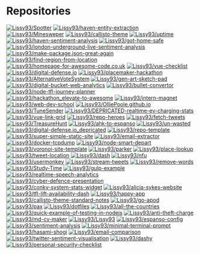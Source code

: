 # Repositories

<!--START_SECTION:my_github-->
<!-- This list is auto-generated using koj-co/readme-repos-list -->
<!-- Do not edit this list manually, your changes will be overwritten -->
[![Lissy93/Spotter](https://images.weserv.nl/?url=avatars.githubusercontent.com%2Fu%2F1862727%3Fv%3D4&h=50&w=50&fit=cover&mask=circle&maxage=7d)](https://github.com/Lissy93/Spotter)
[![Lissy93/haven-entity-extraction](https://images.weserv.nl/?url=avatars.githubusercontent.com%2Fu%2F1862727%3Fv%3D4&h=50&w=50&fit=cover&mask=circle&maxage=7d)](https://github.com/Lissy93/haven-entity-extraction)
[![Lissy93/Minesweper](https://images.weserv.nl/?url=avatars.githubusercontent.com%2Fu%2F1862727%3Fv%3D4&h=50&w=50&fit=cover&mask=circle&maxage=7d)](https://play.google.com/store/apps/details?id=net.as93.minesweeper&hl=en_GB)
[![Lissy93/callisto-theme](https://images.weserv.nl/?url=avatars.githubusercontent.com%2Fu%2F1862727%3Fv%3D4&h=50&w=50&fit=cover&mask=circle&maxage=7d)](https://github.com/Lissy93/callisto-theme)
[![Lissy93/uptime](https://images.weserv.nl/?url=avatars.githubusercontent.com%2Fu%2F1862727%3Fv%3D4&h=50&w=50&fit=cover&mask=circle&maxage=7d)](https://lissy93.github.io/uptime)
[![Lissy93/haven-sentiment-analysis](https://images.weserv.nl/?url=avatars.githubusercontent.com%2Fu%2F1862727%3Fv%3D4&h=50&w=50&fit=cover&mask=circle&maxage=7d)](https://github.com/Lissy93/haven-sentiment-analysis)
[![Lissy93/got-home-safe](https://images.weserv.nl/?url=avatars.githubusercontent.com%2Fu%2F1862727%3Fv%3D4&h=50&w=50&fit=cover&mask=circle&maxage=7d)](https://github.com/Lissy93/got-home-safe)
[![Lissy93/london-underground-live-sentiment-analysis](https://images.weserv.nl/?url=avatars.githubusercontent.com%2Fu%2F1862727%3Fv%3D4&h=50&w=50&fit=cover&mask=circle&maxage=7d)](https://github.com/Lissy93/london-underground-live-sentiment-analysis)
[![Lissy93/make-package.json-great-again](https://images.weserv.nl/?url=avatars.githubusercontent.com%2Fu%2F1862727%3Fv%3D4&h=50&w=50&fit=cover&mask=circle&maxage=7d)](https://github.com/Lissy93/make-package.json-great-again)
[![Lissy93/find-region-from-location](https://images.weserv.nl/?url=avatars.githubusercontent.com%2Fu%2F1862727%3Fv%3D4&h=50&w=50&fit=cover&mask=circle&maxage=7d)](https://github.com/Lissy93/find-region-from-location)
[![Lissy93/homepage-for-awesome-code.co.uk](https://images.weserv.nl/?url=avatars.githubusercontent.com%2Fu%2F1862727%3Fv%3D4&h=50&w=50&fit=cover&mask=circle&maxage=7d)](https://awesome-code.co.uk/)
[![Lissy93/vue-checklist](https://images.weserv.nl/?url=avatars.githubusercontent.com%2Fu%2F1862727%3Fv%3D4&h=50&w=50&fit=cover&mask=circle&maxage=7d)](https://vue-checklist.netlify.com/)
[![Lissy93/digital-defense.io](https://images.weserv.nl/?url=avatars.githubusercontent.com%2Fu%2F1862727%3Fv%3D4&h=50&w=50&fit=cover&mask=circle&maxage=7d)](https://github.com/Lissy93/digital-defense.io)
[![Lissy93/placemaker-hackathon](https://images.weserv.nl/?url=avatars.githubusercontent.com%2Fu%2F1862727%3Fv%3D4&h=50&w=50&fit=cover&mask=circle&maxage=7d)](https://github.com/Lissy93/placemaker-hackathon)
[![Lissy93/AlternativeVoteSystem](https://images.weserv.nl/?url=avatars.githubusercontent.com%2Fu%2F1862727%3Fv%3D4&h=50&w=50&fit=cover&mask=circle&maxage=7d)](https://github.com/Lissy93/AlternativeVoteSystem)
[![Lissy93/gen-art-sketch-pad](https://images.weserv.nl/?url=avatars.githubusercontent.com%2Fu%2F1862727%3Fv%3D4&h=50&w=50&fit=cover&mask=circle&maxage=7d)](https://github.com/Lissy93/gen-art-sketch-pad)
[![Lissy93/digital-bucket-web-analytics](https://images.weserv.nl/?url=avatars.githubusercontent.com%2Fu%2F1862727%3Fv%3D4&h=50&w=50&fit=cover&mask=circle&maxage=7d)](https://vast-crag-4177.herokuapp.com/map)
[![Lissy93/bullet-convertor](https://images.weserv.nl/?url=avatars.githubusercontent.com%2Fu%2F1862727%3Fv%3D4&h=50&w=50&fit=cover&mask=circle&maxage=7d)](https://bullet-convertor.as93.net)
[![Lissy93/node-tfl-journey-planner](https://images.weserv.nl/?url=avatars.githubusercontent.com%2Fu%2F1862727%3Fv%3D4&h=50&w=50&fit=cover&mask=circle&maxage=7d)](https://www.npmjs.com/package/tfl-journey-planner)
[![Lissy93/hackathon_elevate-to-awesome](https://images.weserv.nl/?url=avatars.githubusercontent.com%2Fu%2F1862727%3Fv%3D4&h=50&w=50&fit=cover&mask=circle&maxage=7d)](https://github.com/Lissy93/hackathon_elevate-to-awesome)
[![Lissy93/intern-magnet](https://images.weserv.nl/?url=avatars.githubusercontent.com%2Fu%2F1862727%3Fv%3D4&h=50&w=50&fit=cover&mask=circle&maxage=7d)](https://github.com/Lissy93/intern-magnet)
[![Lissy93/web-dev-school](https://images.weserv.nl/?url=avatars.githubusercontent.com%2Fu%2F1862727%3Fv%3D4&h=50&w=50&fit=cover&mask=circle&maxage=7d)](https://web-dev-school.as93.net/)
[![Lissy93/OlliePoole.github.io](https://images.weserv.nl/?url=avatars.githubusercontent.com%2Fu%2F1862727%3Fv%3D4&h=50&w=50&fit=cover&mask=circle&maxage=7d)](https://github.com/Lissy93/OlliePoole.github.io)
[![Lissy93/TuneSender](https://images.weserv.nl/?url=avatars.githubusercontent.com%2Fu%2F1862727%3Fv%3D4&h=50&w=50&fit=cover&mask=circle&maxage=7d)](https://github.com/Lissy93/TuneSender)
[![Lissy93/DEPRICATED-realtime-ev-charging-stats](https://images.weserv.nl/?url=avatars.githubusercontent.com%2Fu%2F1862727%3Fv%3D4&h=50&w=50&fit=cover&mask=circle&maxage=7d)](https://github.com/Lissy93/DEPRICATED-realtime-ev-charging-stats)
[![Lissy93/vue-link-grid](https://images.weserv.nl/?url=avatars.githubusercontent.com%2Fu%2F1862727%3Fv%3D4&h=50&w=50&fit=cover&mask=circle&maxage=7d)](https://github.com/Lissy93/vue-link-grid)
[![Lissy93/repo-heroes](https://images.weserv.nl/?url=avatars.githubusercontent.com%2Fu%2F1862727%3Fv%3D4&h=50&w=50&fit=cover&mask=circle&maxage=7d)](https://github.com/Lissy93/repo-heroes)
[![Lissy93/fetch-tweets](https://images.weserv.nl/?url=avatars.githubusercontent.com%2Fu%2F1862727%3Fv%3D4&h=50&w=50&fit=cover&mask=circle&maxage=7d)](https://github.com/Lissy93/fetch-tweets)
[![Lissy93/TreasureHunt](https://images.weserv.nl/?url=avatars.githubusercontent.com%2Fu%2F1862727%3Fv%3D4&h=50&w=50&fit=cover&mask=circle&maxage=7d)](https://github.com/Lissy93/TreasureHunt)
[![Lissy93/ahk-to-espanso](https://images.weserv.nl/?url=avatars.githubusercontent.com%2Fu%2F1862727%3Fv%3D4&h=50&w=50&fit=cover&mask=circle&maxage=7d)](https://ahk-to-espanso.as93.net)
[![Lissy93/un-wasted](https://images.weserv.nl/?url=avatars.githubusercontent.com%2Fu%2F1862727%3Fv%3D4&h=50&w=50&fit=cover&mask=circle&maxage=7d)](https://github.com/Lissy93/un-wasted)
[![Lissy93/digital-defense.io_depricated](https://images.weserv.nl/?url=avatars.githubusercontent.com%2Fu%2F1862727%3Fv%3D4&h=50&w=50&fit=cover&mask=circle&maxage=7d)](https://digital-defense.herokuapp.com/)
[![Lissy93/repo-template](https://images.weserv.nl/?url=avatars.githubusercontent.com%2Fu%2F1862727%3Fv%3D4&h=50&w=50&fit=cover&mask=circle&maxage=7d)](https://github.com/Lissy93/repo-template)
[![Lissy93/super-simple-static-site](https://images.weserv.nl/?url=avatars.githubusercontent.com%2Fu%2F1862727%3Fv%3D4&h=50&w=50&fit=cover&mask=circle&maxage=7d)](https://github.com/Lissy93/super-simple-static-site)
[![Lissy93/email-extractor](https://images.weserv.nl/?url=avatars.githubusercontent.com%2Fu%2F1862727%3Fv%3D4&h=50&w=50&fit=cover&mask=circle&maxage=7d)](http://email-extractor.as93.net)
[![Lissy93/docker-tcpdump](https://images.weserv.nl/?url=avatars.githubusercontent.com%2Fu%2F1862727%3Fv%3D4&h=50&w=50&fit=cover&mask=circle&maxage=7d)](https://hub.docker.com/r/lissy93/tcpdump)
[![Lissy93/node-smart-depart](https://images.weserv.nl/?url=avatars.githubusercontent.com%2Fu%2F1862727%3Fv%3D4&h=50&w=50&fit=cover&mask=circle&maxage=7d)](https://smart-depart.herokuapp.com/)
[![Lissy93/voronoi-site-template](https://images.weserv.nl/?url=avatars.githubusercontent.com%2Fu%2F1862727%3Fv%3D4&h=50&w=50&fit=cover&mask=circle&maxage=7d)](https://git.io/vh28O)
[![Lissy93/parker](https://images.weserv.nl/?url=avatars.githubusercontent.com%2Fu%2F1862727%3Fv%3D4&h=50&w=50&fit=cover&mask=circle&maxage=7d)](https://github.com/Lissy93/parker)
[![Lissy93/place-lookup](https://images.weserv.nl/?url=avatars.githubusercontent.com%2Fu%2F1862727%3Fv%3D4&h=50&w=50&fit=cover&mask=circle&maxage=7d)](https://github.com/Lissy93/place-lookup)
[![Lissy93/tweet-location](https://images.weserv.nl/?url=avatars.githubusercontent.com%2Fu%2F1862727%3Fv%3D4&h=50&w=50&fit=cover&mask=circle&maxage=7d)](https://github.com/Lissy93/tweet-location)
[![Lissy93/dash](https://images.weserv.nl/?url=avatars.githubusercontent.com%2Fu%2F1862727%3Fv%3D4&h=50&w=50&fit=cover&mask=circle&maxage=7d)](https://dash-demo.as93.net)
[![Lissy93/nfu](https://images.weserv.nl/?url=avatars.githubusercontent.com%2Fu%2F1862727%3Fv%3D4&h=50&w=50&fit=cover&mask=circle&maxage=7d)](https://github.com/Lissy93/nfu)
[![Lissy93/usermonkey](https://images.weserv.nl/?url=avatars.githubusercontent.com%2Fu%2F1862727%3Fv%3D4&h=50&w=50&fit=cover&mask=circle&maxage=7d)](https://github.com/Lissy93/usermonkey)
[![Lissy93/stream-tweets](https://images.weserv.nl/?url=avatars.githubusercontent.com%2Fu%2F1862727%3Fv%3D4&h=50&w=50&fit=cover&mask=circle&maxage=7d)](https://github.com/Lissy93/stream-tweets)
[![Lissy93/remove-words](https://images.weserv.nl/?url=avatars.githubusercontent.com%2Fu%2F1862727%3Fv%3D4&h=50&w=50&fit=cover&mask=circle&maxage=7d)](https://github.com/Lissy93/remove-words)
[![Lissy93/Study-Time](https://images.weserv.nl/?url=avatars.githubusercontent.com%2Fu%2F1862727%3Fv%3D4&h=50&w=50&fit=cover&mask=circle&maxage=7d)](https://github.com/Lissy93/Study-Time)
[![Lissy93/gulp-example](https://images.weserv.nl/?url=avatars.githubusercontent.com%2Fu%2F1862727%3Fv%3D4&h=50&w=50&fit=cover&mask=circle&maxage=7d)](https://github.com/Lissy93/gulp-example)
[![Lissy93/realtime-speech-analytics](https://images.weserv.nl/?url=avatars.githubusercontent.com%2Fu%2F1862727%3Fv%3D4&h=50&w=50&fit=cover&mask=circle&maxage=7d)](http://realtime-speech-analytics.as93.net/)
[![Lissy93/cyber-defence-presentation](https://images.weserv.nl/?url=avatars.githubusercontent.com%2Fu%2F1862727%3Fv%3D4&h=50&w=50&fit=cover&mask=circle&maxage=7d)](https://lissy93.github.io/cyber-defence-presentation)
[![Lissy93/conky-system-stats-widget](https://images.weserv.nl/?url=avatars.githubusercontent.com%2Fu%2F1862727%3Fv%3D4&h=50&w=50&fit=cover&mask=circle&maxage=7d)](https://github.com/Lissy93/conky-system-stats-widget)
[![Lissy93/alicia-sykes-website](https://images.weserv.nl/?url=avatars.githubusercontent.com%2Fu%2F1862727%3Fv%3D4&h=50&w=50&fit=cover&mask=circle&maxage=7d)](https://aliciasykes.com)
[![Lissy93/tfl-lift-availability-dash](https://images.weserv.nl/?url=avatars.githubusercontent.com%2Fu%2F1862727%3Fv%3D4&h=50&w=50&fit=cover&mask=circle&maxage=7d)](https://tfl-lift-dash.as93.net)
[![Lissy93/happy-app](https://images.weserv.nl/?url=avatars.githubusercontent.com%2Fu%2F1862727%3Fv%3D4&h=50&w=50&fit=cover&mask=circle&maxage=7d)](https://lissy93.github.io/happy-app)
[![Lissy93/callisto-theme-standard-notes](https://images.weserv.nl/?url=avatars.githubusercontent.com%2Fu%2F1862727%3Fv%3D4&h=50&w=50&fit=cover&mask=circle&maxage=7d)](https://github.com/Lissy93/callisto-theme-standard-notes)
[![Lissy93/go-apod](https://images.weserv.nl/?url=avatars.githubusercontent.com%2Fu%2F1862727%3Fv%3D4&h=50&w=50&fit=cover&mask=circle&maxage=7d)](https://apod.as93.net)
[![Lissy93/pax](https://images.weserv.nl/?url=avatars.githubusercontent.com%2Fu%2F1862727%3Fv%3D4&h=50&w=50&fit=cover&mask=circle&maxage=7d)](https://github.com/Lissy93/pax)
[![Lissy93/dotfiles](https://images.weserv.nl/?url=avatars.githubusercontent.com%2Fu%2F1862727%3Fv%3D4&h=50&w=50&fit=cover&mask=circle&maxage=7d)](https://github.com/Lissy93/dotfiles)
[![Lissy93/all-the-countries](https://images.weserv.nl/?url=avatars.githubusercontent.com%2Fu%2F1862727%3Fv%3D4&h=50&w=50&fit=cover&mask=circle&maxage=7d)](https://all-the-countries.netlify.app)
[![Lissy93/quick-example-of-testing-in-nodejs](https://images.weserv.nl/?url=avatars.githubusercontent.com%2Fu%2F1862727%3Fv%3D4&h=50&w=50&fit=cover&mask=circle&maxage=7d)](https://goo.gl/YCdqoj)
[![Lissy93/anti-theft-charge](https://images.weserv.nl/?url=avatars.githubusercontent.com%2Fu%2F1862727%3Fv%3D4&h=50&w=50&fit=cover&mask=circle&maxage=7d)](https://github.com/Lissy93/anti-theft-charge)
[![Lissy93/md-cv-maker](https://images.weserv.nl/?url=avatars.githubusercontent.com%2Fu%2F1862727%3Fv%3D4&h=50&w=50&fit=cover&mask=circle&maxage=7d)](http://aliciasykes.com/cv/)
[![Lissy93/Lissy93](https://images.weserv.nl/?url=avatars.githubusercontent.com%2Fu%2F1862727%3Fv%3D4&h=50&w=50&fit=cover&mask=circle&maxage=7d)](https://github.com/Lissy93)
[![Lissy93/espanso-config](https://images.weserv.nl/?url=avatars.githubusercontent.com%2Fu%2F1862727%3Fv%3D4&h=50&w=50&fit=cover&mask=circle&maxage=7d)](https://notes.aliciasykes.com/25213/using-espanso-to-boost-efficiency)
[![Lissy93/sentiment-analysis](https://images.weserv.nl/?url=avatars.githubusercontent.com%2Fu%2F1862727%3Fv%3D4&h=50&w=50&fit=cover&mask=circle&maxage=7d)](https://github.com/Lissy93/sentiment-analysis)
[![Lissy93/minimal-terminal-prompt](https://images.weserv.nl/?url=avatars.githubusercontent.com%2Fu%2F1862727%3Fv%3D4&h=50&w=50&fit=cover&mask=circle&maxage=7d)](https://github.com/Lissy93/minimal-terminal-prompt)
[![Lissy93/hasami-shogi](https://images.weserv.nl/?url=avatars.githubusercontent.com%2Fu%2F1862727%3Fv%3D4&h=50&w=50&fit=cover&mask=circle&maxage=7d)](https://github.com/Lissy93/hasami-shogi)
[![Lissy93/email-comparison](https://images.weserv.nl/?url=avatars.githubusercontent.com%2Fu%2F1862727%3Fv%3D4&h=50&w=50&fit=cover&mask=circle&maxage=7d)](https://lissy93.github.io/email-comparison)
[![Lissy93/twitter-sentiment-visualisation](https://images.weserv.nl/?url=avatars.githubusercontent.com%2Fu%2F1862727%3Fv%3D4&h=50&w=50&fit=cover&mask=circle&maxage=7d)](http://sentiment-sweep.com)
[![Lissy93/dashy](https://images.weserv.nl/?url=avatars.githubusercontent.com%2Fu%2F1862727%3Fv%3D4&h=50&w=50&fit=cover&mask=circle&maxage=7d)](https://dashy.to)
[![Lissy93/personal-security-checklist](https://images.weserv.nl/?url=avatars.githubusercontent.com%2Fu%2F1862727%3Fv%3D4&h=50&w=50&fit=cover&mask=circle&maxage=7d)](https://security-list.js.org)
<!--END_SECTION:my_github-->
